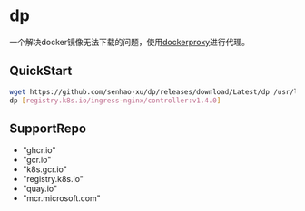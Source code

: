 # dp

一个解决docker镜像无法下载的问题，使用[dockerproxy](dockerproxy.com)进行代理。

## QuickStart

```bash
wget https://github.com/senhao-xu/dp/releases/download/Latest/dp /usr/local/bin/ && chmod -R 777 /usr/local/bin/dp
dp [registry.k8s.io/ingress-nginx/controller:v1.4.0]
```
## SupportRepo
- "ghcr.io"
- "gcr.io"
- "k8s.gcr.io"
- "registry.k8s.io"
- "quay.io"
- "mcr.microsoft.com"
